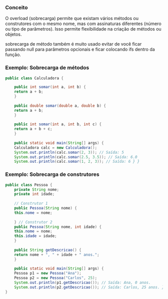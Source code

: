 
### Conceito 

O overload (sobrecarga) permite que existam vários métodos ou construtores com o mesmo nome, mas com assinaturas diferentes (número ou tipo de parâmetros). Isso permite flexibilidade na criação de métodos ou objetos.

sobrecarga de método também é muito usado evitar de você ficar passando null para parâmetros opcionais e ficar colocando ifs dentro da função.

### Exemplo: Sobrecarga de métodos

```java 
public class Calculadora { 

	public int somar(int a, int b) { 
	return a + b; 
	} 
	
	public double somar(double a, double b) { 
	return a + b; 
	} 
	
	public int somar(int a, int b, int c) { 
	return a + b + c; 
	} 
	
	public static void main(String[] args) { 
	Calculadora calc = new Calculadora();
	System.out.println(calc.somar(2, 3)); // Saída: 5
	System.out.println(calc.somar(2.5, 3.5)); // Saída: 6.0
	System.out.println(calc.somar(1, 2, 3)); // Saída: 6 } } 
```

### Exemplo: Sobrecarga de construtores

```java 
public class Pessoa { 
	private String nome; 
	private int idade; 
	
	// Construtor 1 
	public Pessoa(String nome) { 
	this.nome = nome; 
	
	} // Construtor 2 
	public Pessoa(String nome, int idade) { 
	this.nome = nome; 
	this.idade = idade; 
	} 
	
	public String getDescricao() { 
	return nome + ", " + idade + " anos."; 
	} 
	
	public static void main(String[] args) { 
	Pessoa p1 = new Pessoa("Ana"); 
	Pessoa p2 = new Pessoa("Carlos", 25);
	System.out.println(p1.getDescricao()); // Saída: Ana, 0 anos.
	System.out.println(p2.getDescricao()); // Saída: Carlos, 25 anos. } 
} 
```

